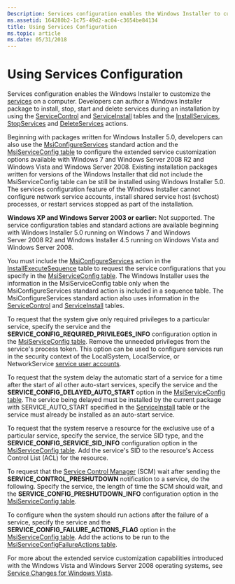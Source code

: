 ```yaml
---
Description: Services configuration enables the Windows Installer to customize the services on a computer.
ms.assetid: 164280b2-1c75-49d2-ac04-c3654be84134
title: Using Services Configuration
ms.topic: article
ms.date: 05/31/2018
---
```


# Using Services Configuration

Services configuration enables the Windows Installer to customize the [services](https://msdn.microsoft.com/library/ms685141(v=VS.85).aspx) on a computer. Developers can author a Windows Installer package to install, stop, start and delete services during an installation by using the [ServiceControl](servicecontrol-table.md) and [ServiceInstall](serviceinstall-table.md) tables and the [InstallServices](installservices-action.md), [StopServices](stopservices-action.md) and [DeleteServices](deleteservices-action.md) actions.

Beginning with packages written for Windows Installer 5.0, developers can also use the [MsiConfigureServices](msiconfigureservices-action.md) standard action and the [MsiServiceConfig table](msiserviceconfig-table.md) to configure the extended service customization options available with Windows 7 and Windows Server 2008 R2 and Windows Vista and Windows Server 2008. Existing installation packages written for versions of the Windows Installer that did not include the MsiServiceConfig table can be still be installed using Windows Installer 5.0. The services configuration feature of the Windows Installer cannot configure network service accounts, install shared service host (svchost) processes, or restart services stopped as part of the installation.

**Windows XP and Windows Server 2003 or earlier:** Not supported. The service configuration tables and standard actions are available beginning with Windows Installer 5.0 running on Windows 7 and Windows Server 2008 R2 and Windows Installer 4.5 running on Windows Vista and Windows Server 2008.

You must include the [MsiConfigureServices](msiconfigureservices-action.md) action in the [InstallExecuteSequence](installexecutesequence-table.md) table to request the service configurations that you specify in the [MsiServiceConfig table](msiserviceconfig-table.md). The Windows Installer uses the information in the MsiServiceConfig table only when the MsiConfigureServices standard action is included in a sequence table. The MsiConfigureServices standard action also uses information in the [ServiceControl](servicecontrol-table.md) and [ServiceInstall](serviceinstall-table.md) tables.

To request that the system give only required privileges to a particular service, specify the service and the **SERVICE\_CONFIG\_REQUIRED\_PRIVILEGES\_INFO** configuration option in the [MsiServiceConfig table](msiserviceconfig-table.md). Remove the unneeded privileges from the service's process token. This option can be used to configure services run in the security context of the LocalSystem, LocalService, or NetworkService [service user accounts](https://msdn.microsoft.com/library/ms686005(v=VS.85).aspx).

To request that the system delay the automatic start of a service for a time after the start of all other auto-start services, specify the service and the **SERVICE\_CONFIG\_DELAYED\_AUTO\_START** option in the [MsiServiceConfig table](msiserviceconfig-table.md). The service being delayed must be installed by the current package with SERVICE\_AUTO\_START specified in the [ServiceInstall](serviceinstall-table.md) table or the service must already be installed as an auto-start service.

To request that the system reserve a resource for the exclusive use of a particular service, specify the service, the service SID type, and the **SERVICE\_CONFIG\_SERVICE\_SID\_INFO** configuration option in the [MsiServiceConfig table](msiserviceconfig-table.md). Add the service's SID to the resource's Access Control List (ACL) for the resource.

To request that the [Service Control Manager](https://msdn.microsoft.com/library/ms685150(v=VS.85).aspx) (SCM) wait after sending the **SERVICE\_CONTROL\_PRESHUTDOWN** notification to a service, do the following. Specify the service, the length of time the SCM should wait, and the **SERVICE\_CONFIG\_PRESHUTDOWN\_INFO** configuration option in the [MsiServiceConfig table](msiserviceconfig-table.md).

To configure when the system should run actions after the failure of a service, specify the service and the **SERVICE\_CONFIG\_FAILURE\_ACTIONS\_FLAG** option in the [MsiServiceConfig table](msiserviceconfig-table.md). Add the actions to be run to the [MsiServiceConfigFailureActions table](msiserviceconfigfailureactions-table.md).

For more about the extended service customization capabilities introduced with the Windows Vista and Windows Server 2008 operating systems, see [Service Changes for Windows Vista](https://msdn.microsoft.com/library/Bb203962(v=VS.85).aspx).

 

 



